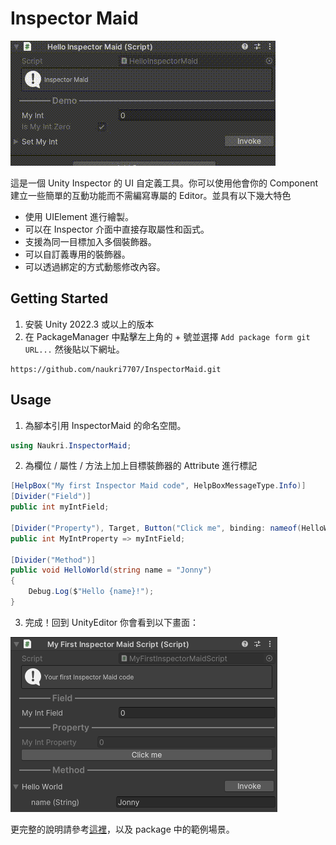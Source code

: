 # Inspector Maid

![demo](./Documentation/Images/demo.gif)

這是一個 Unity Inspector 的 UI 自定義工具。你可以使用他會你的 Component 建立一些簡單的互動功能而不需編寫專屬的 Editor。並具有以下幾大特色

- 使用 UIElement 進行繪製。
- 可以在 Inspector 介面中直接存取屬性和函式。
- 支援為同一目標加入多個裝飾器。
- 可以自訂義專用的裝飾器。
- 可以透過綁定的方式動態修改內容。

## Getting Started

1. 安裝 Unity 2022.3 或以上的版本
2. 在 PackageManager 中點擊左上角的 + 號並選擇 `Add package form git URL...` 然後貼以下網址。
```
https://github.com/naukri7707/InspectorMaid.git
```

## Usage

1. 為腳本引用 InspectorMaid 的命名空間。

```cs
using Naukri.InspectorMaid;
```

2. 為欄位 / 屬性 / 方法上加上目標裝飾器的 Attribute 進行標記

```cs
[HelpBox("My first Inspector Maid code", HelpBoxMessageType.Info)]
[Divider("Field")]
public int myIntField;

[Divider("Property"), Target, Button("Click me", binding: nameof(HelloWorld), args: "Ruby")]
public int MyIntProperty => myIntField;

[Divider("Method")]
public void HelloWorld(string name = "Jonny")
{
    Debug.Log($"Hello {name}!");
}
```

3. 完成！回到 UnityEditor 你會看到以下畫面：

![usage-preview](./Documentation/Images/usage-preview.png)


更完整的說明請參考[這裡](./Documentation/Inspector%20Maid.md)，以及 package 中的範例場景。